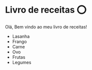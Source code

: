 # Livro de receitas :o:

Olá, Bem vindo ao meu livro de receitas!
* Lasanha
* Frango
* Carne
* Ovo
* Frutas
* Legumes
